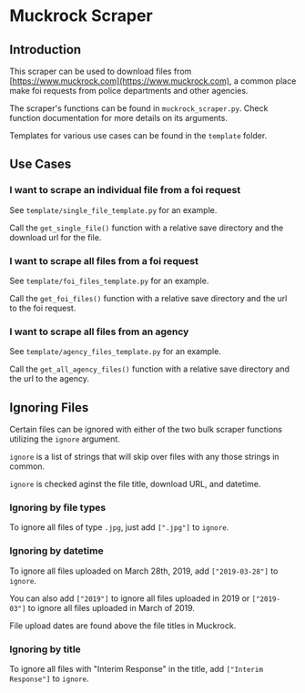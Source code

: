# Muckrock Scraper

## Introduction

This scraper can be used to download files from [https://www.muckrock.com](https://www.muckrock.com), a common place make foi requests from police departments and other agencies.

The scraper's functions can be found in `muckrock_scraper.py`. Check function documentation for more details on its arguments.

Templates for various use cases can be found in the `template` folder.

## Use Cases

### I want to scrape an individual file from a foi request

See `template/single_file_template.py` for an example.

Call the `get_single_file()` function with a relative save directory and the download url for the file.

### I want to scrape all files from a foi request

See `template/foi_files_template.py` for an example.

Call the `get_foi_files()` function with a relative save directory and the url to the foi request.

### I want to scrape all files from an agency

See `template/agency_files_template.py` for an example.

Call the `get_all_agency_files()` function with a relative save directory and the url to the agency.

## Ignoring Files

Certain files can be ignored with either of the two bulk scraper functions utilizing the `ignore` argument.

`ignore` is a list of strings that will skip over files with any those strings in common.

`ignore` is checked aginst the file title, download URL, and datetime.

### Ignoring by file types

To ignore all files of type `.jpg`, just add `[".jpg"]` to `ignore`.

### Ignoring by datetime

To ignore all files uploaded on March 28th, 2019, add `["2019-03-28"]` to `ignore`.

You can also add `["2019"]` to ignore all files uploaded in 2019 or `["2019-03"]` to ignore all files uploaded in March of 2019.

File upload dates are found above the file titles in Muckrock.

### Ignoring by title

To ignore all files with "Interim Response" in the title, add `["Interim Response"]` to `ignore`.
